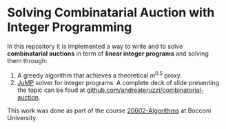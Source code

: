 # Solving Combinatarial Auction with Integer Programming 

In this repository it is implemented a way to write and to solve **combinatarial auctions** in term of **linear integer programs** and solving them through:
1. A greedy algorithm that achieves a theoretical $m^0.5$ proxy.
2. [JuMP](https://github.com/jump-dev/JuMP.jl) solver for integer programs.
A complete deck of slide presenting the topic can be foud at [github.com/andreateruzzi/combinatorial-auction](https://github.com/andreateruzzi/combinatorial-auction).

This work was done as part of the course [20602-Algorithms](https://didattica.unibocconi.it/ts/tsn_anteprima.php?cod_ins=20602&anno=2021&IdPag=6352) at Bocconi University.

